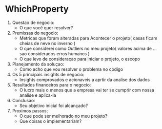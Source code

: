 # WhichProperty

1. Questao de negocio:
    - O que você quer resolver?
2. Premissas do negocio:
    - Metricas que foram alteradas para Acontecer o projeto( casas ficam cheias de neve no inverno )
    - O que considerei como Outliers no meu projeto( valores acima de ... sao considerados erros humanos )
    - O que levo de consideraçao para iniciar o projeto, o escopo
3. Planejamento da soluçao:
    - Como acho que vou resolver o problema no codigo
4. Os 5 principais insights de negocio:
    - Insights comprovados e acionaveis a aprtir da analise dos dados
5. Resultados financeiros para o negocio:
    - O lucro mais o menos que a empresa vai ter se cumprir com nossa analise e aplica-la
6. Conclusao:
    - Seu objetivo inicial foi alcançado?
7. Proximos passos;
    - O que pode ser melhorado no meu projeto?
    - Que coisas o implementariam?

